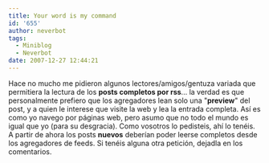 ```yaml
---
title: Your word is my command
id: '655'
author: neverbot
tags:
  - Miniblog
  - Neverbot
date: 2007-12-27 12:44:21
---
```


Hace no mucho me pidieron algunos lectores/amigos/gentuza variada que permitiera la lectura de los **posts completos por rss**... la verdad es que personalmente prefiero que los agregadores lean solo una "**preview**" del post, y a quien le interese que visite la web y lea la entrada completa. Así es como yo navego por páginas web, pero asumo que no todo el mundo es igual que yo (para su desgracia). Como vosotros lo pedisteis, ahí lo tenéis. A partir de ahora los posts **nuevos** deberían poder leerse completos desde los agregadores de feeds. Si tenéis alguna otra petición, dejadla en los comentarios.